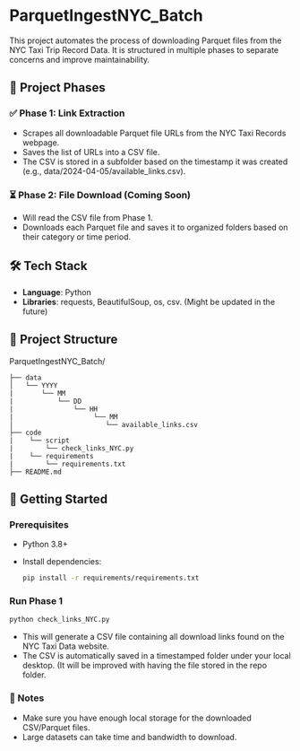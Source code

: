 # ParquetIngestNYC_Batch
This project automates the process of downloading Parquet files from the NYC Taxi Trip Record Data. It is structured in multiple phases to separate concerns and improve maintainability.

## 🧩 Project Phases
### ✅ Phase 1: Link Extraction

- Scrapes all downloadable Parquet file URLs from the NYC Taxi Records webpage.
- Saves the list of URLs into a CSV file.
- The CSV is stored in a subfolder based on the timestamp it was created (e.g., data/2024-04-05/available_links.csv).

### ⏳ Phase 2: File Download (Coming Soon)
- Will read the CSV file from Phase 1.
- Downloads each Parquet file and saves it to organized folders based on their category or time period.

## 🛠️ Tech Stack
- **Language**: Python
- **Libraries**: requests, BeautifulSoup, os, csv. (Might be updated in the future)

## 📁 Project Structure

ParquetIngestNYC_Batch/
```
├── data
│   └── YYYY
|       └── MM
|           └── DD
|               └── HH
|                    └── MM
│                       └── available_links.csv
├── code
|    └── script
|        └── check_links_NYC.py
|    └── requirements
|        └── requirements.txt
├── README.md

```
## 🚀 Getting Started

### Prerequisites
- Python 3.8+
- Install dependencies:

  ```bash
  pip install -r requirements/requirements.txt
  ```
  
### Run Phase 1

 ```python
 python check_links_NYC.py 
 ```
 - This will generate a CSV file containing all download links found on the NYC Taxi Data website.
 - The CSV is automatically saved in a timestamped folder under your local desktop. (It will be improved with having the file stored in the repo folder.


### 📌 Notes
- Make sure you have enough local storage for the downloaded CSV/Parquet files.
- Large datasets can take time and bandwidth to download.
